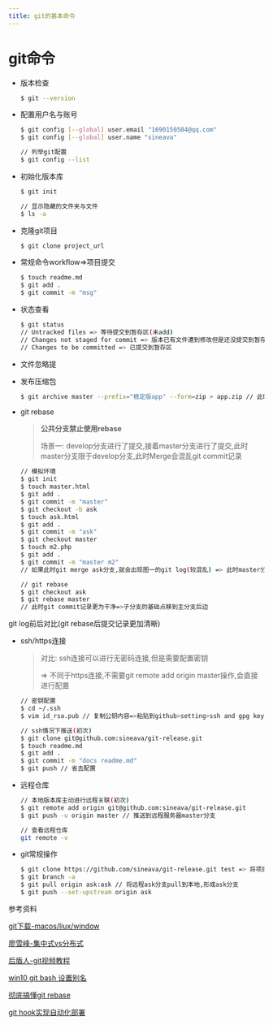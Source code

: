 ```yaml
---
title: git的基本命令
---
```


# git命令

* 版本检查

  ```bash
  $ git --version
  ```

* 配置用户名与账号

  ```bash
  $ git config [--global] user.email "1690150504@qq.com"
  $ git config [--global] user.name "sineava"

  // 列举git配置
  $ git config --list
  ```

* 初始化版本库

  ```bash
  $ git init

  // 显示隐藏的文件夹与文件
  $ ls -a
  ```

* 克隆git项目

  ```bash
  $ git clone project_url
  ```

* 常规命令workflow=&gt;项目提交

  ```bash
  $ touch readme.md
  $ git add .
  $ git commit -m "msg"
  ```

* 状态查看

  ```bash
  $ git status
  // Untracked files => 等待提交到暂存区(未add)
  // Changes not staged for commit => 版本已有文件遭到修改但是还没提交到暂存区
  // Changes to be committed => 已提交到暂存区
  ```

* 文件忽略提
* 发布压缩包

  ```bash
  $ git archive master --prefix="稳定版app" --form=zip > app.zip // 此时会多出app.zip
  ```

* git rebase

  > **公共分支禁止使用rebase**
  >
  > 场景一: develop分支进行了提交,接着master分支进行了提交,此时master分支限于develop分支,此时Merge会混乱git commit记录

  ```bash
  // 模拟环境
  $ git init
  $ touch master.html
  $ git add .
  $ git commit -m "master"
  $ git checkout -b ask
  $ touch ask.html
  $ git add .
  $ git commit -m "ask"
  $ git checkout master
  $ touch m2.php
  $ git add .
  $ git commit -m "master m2"
  // 如果此时git merge ask分支,就会出现图一的git log(较混乱) => 此时master分支比ask分支提前

  // git rebase
  $ git checkout ask
  $ git rebase master
  // 此时git commit记录更为干净=>子分支的基础点移到主分支后边
  ```

git log前后对比\(git rebase后提交记录更加清晰\)

* ssh/https连接

  > 对比: ssh连接可以进行无密码连接,但是需要配置密钥
  >
  > =&gt; 不同于https连接,不需要git remote add origin master操作,会直接进行配置

  ```bash
  // 密钥配置
  $ cd ~/.ssh
  $ vim id_rsa.pub // 复制公钥内容=>粘贴到github>setting>ssh and gpg keys>new ssh key

  // ssh情况下推送(初次)
  $ git clone git@github.com:sineava/git-release.git 
  $ touch readme.md
  $ git add .
  $ git commit -m "docs readme.md"
  $ git push // 省去配置
  ```

* 远程仓库

  ```bash
  // 本地版本库主动进行远程关联(初次)
  $ git remote add origin git@github.com:sineava/git-release.git
  $ git push -u origin master // 推送到远程服务器master分支

  // 查看远程仓库
  git remote -v
  ```

* git常规操作

  ```bash
  $ git clone https://github.com/sineava/git-release.git test => 将项目clone到test目录
  $ git branch -a
  $ git pull origin ask:ask // 将远程ask分支pull到本地,形成ask分支
  $ git push --set-upstream origin ask
  ```

参考资料

[git下载-macos/liux/window](https://git-scm.com/download)

[廖雪峰-集中式vs分布式](https://www.liaoxuefeng.com/wiki/896043488029600/896202780297248)

[后盾人-git视频教程](https://www.bilibili.com/video/av56582999?from=search&seid=8645296339130960606)

[win10 git bash 设置别名](https://blog.csdn.net/geol200709/article/details/96335072)

[彻底搞懂git rebase](http://jartto.wang/2018/12/11/git-rebase/)

[git hook实现自动化部署](https://blog.csdn.net/weixin_34128534/article/details/88748810)
